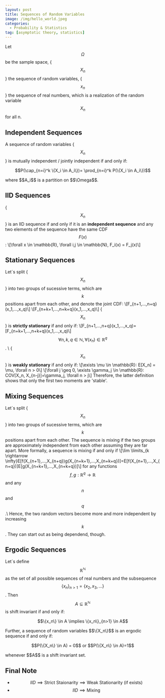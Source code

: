 ```yaml
---
layout: post
title: Sequences of Random Variables
image: /img/hello_world.jpeg
categories:
  - Probability & Statistics
tag: [asymptotic theory, statistics]
---
```

<script type="text/javascript" src="https://cdn.mathjax.org/mathjax/latest/MathJax.js?config=TeX-AMS-MML_HTMLorMML"></script>
Let $$\Omega$$ be the sample space, {$$X_n$$} the sequence of random variables, {$$x_n$$} the sequence of real numbers, which is a realization of the random variable $$X_n$$ for all n.

## Independent Sequences
A sequence of random variables {$$X_n$$} is mutually independent / jointly independent if and only if:
<p style="text-align: center;">
$$P(\cap_{n=i}^k \{X_i \in A_i\})= \prod_{n=i}^k P(\{X_i \in A_i\})$$
</p>
where $$A_i$$ is a partition on $$\Omega$$.

## IID Sequences
{$$X_n$$} is an IID sequence if and only if it is an **independent sequence** and any two elements of the sequence have the same CDF $$F(x)$$:
\\[\forall x \in \mathbb{R}, \forall i,j \in \mathbb{N}, F_i(x) = F_j(x)\\]

## Stationary Sequences
Let´s split {$$X_n$$} into two groups of sucessive terms, which are $$k$$ positions apart from each other, and denote the joint CDF:
\\[F_{n+1,...,n+q}(x_1,...,x_q)\\]
\\[F_{n+k+1,...,n+k+q}(x_1,...,x_q)\\]
{$$X_n$$} is **strictly stationary** if and only if:
\\[F_{n+1,...,n+q}(x_1,...,x_q)=[F_{n+k+1,...,n+k+q}(x_1,...,x_q)\\]
 $$\forall n,k,q \in \mathbb{N}, \forall (x_n) \in \mathbb{R}^q$$. \\
{$$X_n$$} is **weakly stationary** if and only if:
\\[\exists \mu \in \mathbb{R}: E[X_n] = \mu, \forall n > 0\\]
\\[\forall j \geq 0, \exists \gamma_j \in \mathbb{R}: COV[X_n, X_{n-j}]=\gamma_j, \forall n > j\\]
Therefore, the latter definition shows that only the first two moments are 'stable'.

## Mixing Sequences
Let´s split {$$X_n$$} into two groups of sucessive terms, which are $$k$$ positions apart from each other. The sequence is mixing if the two groups are approximately independent from each other assuming they are far apart. More formally, a sequence is mixing if and only if
\\[\lim \limits_{k \rightarrow \infty}E[f(X_{n+1},...,X_{n+q})g(X_{n+k+1},...,X_{n+k+q})]=E[f(X_{n+1},...,X_{n+q})]E[g(X_{n+k+1},...,X_{n+k+q})]\\]
for any functions $$f, g: \mathbb{R}^q \rightarrow \mathbb{R}$$ and any $$n$$ and $$q$$.\\
Hence, the two random vectors become more and more independent by increasing $$k$$. They can start out as being dependend, though.

## Ergodic Sequences
Let´s define $$\mathbb{R}^{\mathbb{N}}$$ as the set of all possible sequences of real numbers and the subsequence $$\{x_n\}_{n>1} = \{x_2,x_3,...\}$$. Then $$A\subseteq \mathbb{R}^{\mathbb{N}}$$ is shift invariant if and only if:
<p style="text-align: center;">
$$\{x_n\} \in A \implies \{x_n\}_{n>1} \in A$$
</p>
Further, a sequence of random variables $$\{X_n\}$$ is an ergodic sequence if and only if:
<p style="text-align: center;">
$$P(\{X_n\} \in A) = 0$$ or $$P(\{X_n\} \in A)=1$$
</p>
whenever $$A$$ is a shift invariant set.

## Final Note
* $$IID \implies \text{Strict Staionarity} \implies \text{Weak Stationarity (if exists)}$$
* $$IID \implies \text{Mixing}$$
